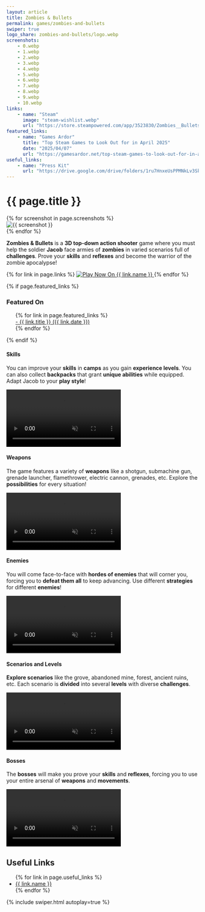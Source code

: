 ```yaml
---
layout: article
title: Zombies & Bullets
permalink: games/zombies-and-bullets
swiper: true
logo_share: zombies-and-bullets/logo.webp
screenshots:
    - 0.webp
    - 1.webp
    - 2.webp
    - 3.webp
    - 4.webp
    - 5.webp
    - 6.webp
    - 7.webp
    - 8.webp
    - 9.webp
    - 10.webp
links:
    - name: "Steam"
      image: "steam-wishlist.webp"
      url: "https://store.steampowered.com/app/3523830/Zombies__Bullets_Demo/"
featured_links:
    - name: "Games Ardor"
      title: "Top Steam Games to Look Out for in April 2025"
      date: "2025/04/07"
      url: "https://gamesardor.net/top-steam-games-to-look-out-for-in-april-2025/#zombies-amp-bullets-demo"
useful_links:
    - name: "Press Kit"
      url: "https://drive.google.com/drive/folders/1ru7HnxeUsPPMNkLv3Skg93F-9ztDbEnc?usp=drive_link"
---
```


# {{ page.title }}

<div class="swiper my-5" style="max-width: 960px;">
    <div class="swiper-wrapper">
        {% for screenshot in page.screenshots %}
        <div class="swiper-slide">
            <div class="rounded-5 text-decoration-none d-flex flex-column overflow-hidden">
                <img loading="lazy" src="/assets/img/zombies-and-bullets/{{ screenshot }}" alt="{{ screenshot }}">
            </div>
        </div>
        {% endfor %}
    </div>
    <div class="swiper-pagination"></div>
    <div class="swiper-button-prev"></div>
    <div class="swiper-button-next"></div>
</div>

**Zombies & Bullets** is a **3D top-down action shooter** game where you must
help the soldier **Jacob** face armies of **zombies** in varied scenarios
full of **challenges**. Prove your **skills** and **reflexes** and become
the warrior of the zombie apocalypse!

<div class="w-100 mb-5 d-flex justify-content-center row-or-column align-items-center">
    {% for link in page.links %}
        <a class="m-2 hover" target="_blank" href="{{ link.url }}">
            <img src="/assets/img/get-{{ link.image }}" alt="Play Now On {{ link.name }}" style="max-width: 250px">
        </a>
    {% endfor %}
</div>

{% if page.featured_links %}
<h3 class="text-center">Featured On</h3>

<ul class="mb-5">
    {% for link in page.featured_links %}
    <li class="text-center" style="list-style: none">
        <a class="" target="_blank" href="{{ link.url }}">
            - {{ link.title }} ({{ link.date }})
        </a>
    </li>
    {% endfor %}
</ul>
{% endif %}

#### Skills
You can improve your **skills** in **camps** as you gain **experience levels**.
You can also collect **backpacks** that grant **unique abilities** while equipped. Adapt Jacob to your **play style**!

<div class="my-4 text-center">
    <video class="rounded-5 w-100" autoplay muted loop playsinline>
        <source src="/assets/img/zombies-and-bullets/gif_skills.webm">
    </video>
</div>

#### Weapons
The game features a variety of **weapons** like a shotgun, submachine gun, grenade launcher, flamethrower, electric cannon, grenades, etc.
Explore the **possibilities** for every situation!

<div class="my-4 text-center">
    <video class="rounded-5 w-100" autoplay muted loop playsinline>
        <source src="/assets/img/zombies-and-bullets/gif_weapons.webm">
    </video>
</div>

#### Enemies
You will come face-to-face with **hordes of enemies** that will corner you, forcing you to **defeat them all** to keep advancing.
Use different **strategies** for different **enemies**!

<div class="my-4 text-center">
    <video class="rounded-5 w-100" autoplay muted loop playsinline>
        <source src="/assets/img/zombies-and-bullets/gif_enemies.webm">
    </video>
</div>

#### Scenarios and Levels
**Explore scenarios** like the grove, abandoned mine, forest, ancient ruins, etc.
Each scenario is **divided** into several **levels** with diverse **challenges**.

<div class="my-4 text-center">
    <video class="rounded-5 w-100" autoplay muted loop playsinline>
        <source src="/assets/img/zombies-and-bullets/gif_levels.webm">
    </video>
</div>

#### Bosses
The **bosses** will make you prove your **skills** and **reflexes**,
forcing you to use your entire arsenal of **weapons** and **movements**.

<div class="my-4 text-center">
    <video class="rounded-5 w-100" autoplay muted loop playsinline>
        <source src="/assets/img/zombies-and-bullets/gif_bosses.webm">
    </video>
</div>

## Useful Links

<ul>
    {% for link in page.useful_links %}
        <li>
            <a target="_blank" href="{{ link.url }}">{{ link.name }}</a>
        </li>
    {% endfor %}
</ul>

{% include swiper.html autoplay=true %}

<style>
.row-or-column {
    flex-direction: row;
}

@media only screen and (max-width: 860px) {
    .row-or-column {
        flex-direction: column;
    }
}
</style>
